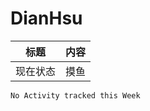 
# DianHsu

| 标题 | 内容 |
| --- | --- | 
| 现在状态 | 摸鱼 |

<!--START_SECTION:waka-->
```text
No Activity tracked this Week
```
<!--END_SECTION:waka-->
